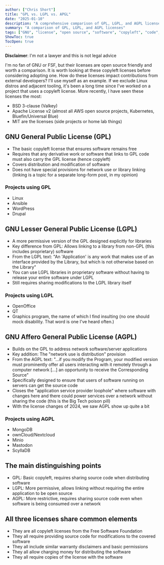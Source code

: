 ```yaml
---
author: ["Chris Short"]
title: "GPL vs. LGPL vs. APGL"
date: "2025-01-10"
description: "A comprehensive comparison of GPL, LGPL, and AGPL licenses, examining their key differences, use cases, and impact on software development and distribution"
summary: "A comparison of GPL, LGPL, and AGPL licenses"
tags: ["GNU", "license", "open source", "software", "copyleft", "code", "General Public License", "GPL", "LGPL", "AGPL", "2025"]
ShowToc: true
TocOpen: true
---
```


**Disclaimer**: I'm not a lawyer and this is not legal advice

I'm no fan of GNU or FSF, but their licenses are open source friendly and worth a comparison. It is worth looking at these copyleft licenses before considering adopting one. How do these licenses impact contributions from external developers? I'll use myself as an example. If we exclude Linux distros and adjacent tooling, it's been a long time since I've worked on a project that uses a copyleft license. More recently, I have seen these licenses the most:

- BSD 3-clause (Valkey)
- Apache License v2 (almost all AWS open source projects, Kubernetes, Bluefin/Universal Blue)
- MIT are the licenses (side projects or home lab things)

## GNU General Public License (GPL)

- The basic copyleft license that ensures software remains free
- Requires that any derivative work or software that links to GPL code must also carry the GPL license (hence copyleft)
- Covers distribution and modification of software
- Does not have special provisions for network use or library linking (linking is a topic for a separate long-form post, in my opinion)

### Projects using GPL

- Linux
- Ansible
- WordPress
- Drupal

## GNU Lesser General Public License (LGPL)

- A more permissive version of the GPL designed explicitly for libraries
- Key difference from GPL: Allows linking to a library from non-GPL (this includes proprietary) software
- From the LGPL text: "An 'Application' is any work that makes use of an interface provided by the Library, but which is not otherwise based on the Library"
- You can use LGPL libraries in proprietary software without having to release your entire software under LGPL
- Still requires sharing modifications to the LGPL library itself

### Projects using LGPL

- OpenOffice
- QT
- Graphics program, the name of which I find insulting (no one should mock disability. That word is one I've heard often.)

## GNU Affero General Public License (AGPL)

- Builds on the GPL to address network software/server applications
- Key addition: The "network use is distribution" provision
- From the AGPL text: "...if you modify the Program, your modified version must prominently offer all users interacting with it remotely through a computer network [...] an opportunity to receive the Corresponding Source"
- Specifically designed to ensure that users of software running on servers can get the source code
- Closes the "application service provider loophole" where software with changes here and there could power services over a network without sharing the code (this is the Big Tech poison pill)
- With the license changes of 2024, we saw AGPL show up quite a bit

### Projects using AGPL

- MongoDB
- ownCloud/Nextcloud
- Minio
- Mastodon
- ScyllaDB

## The main distinguishing points

- GPL: Basic copyleft, requires sharing source code when distributing software
- LGPL: More permissive, allows linking without requiring the entire application to be open source
- AGPL: More restrictive, requires sharing source code even when software is being consumed over a network

## All three licenses share common elements

- They are all copyleft licenses from the Free Software Foundation
- They all require providing source code for modifications to the covered software
- They all include similar warranty disclaimers and basic permissions
- They all allow charging money for distributing the software
- They all require copies of the license with the software
